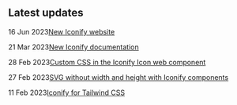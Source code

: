 <!-- DO NOT EDIT THIS COMPONENT IT IS AUTOGENERATED -->
## Latest updates

<div class="latest-news">
<p><span>16 Jun 2023</span><a href="/news/2023.html#vitepress">New Iconify website</a></p>
<p><span>21 Mar 2023</span><a href="/news/2023.html#documentation-rewrite">New Iconify documentation</a></p>
<p><span>28 Feb 2023</span><a href="/news/2023.html#iconify-icon-css">Custom CSS in the Iconify Icon web component</a></p>
<p><span>27 Feb 2023</span><a href="/news/2023.html#components-size">SVG without width and height with Iconify components</a></p>
<p><span>11 Feb 2023</span><a href="/news/2023.html#iconify-tailwind">Iconify for Tailwind CSS</a></p>
</div>
